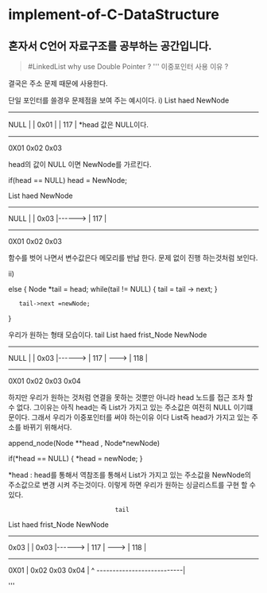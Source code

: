 # implement-of-C-DataStructure
혼자서 C언어 자료구조를 공부하는 공간입니다.
------------------------------------------------
> #LinkedList  why use Double Pointer ?
'''
이중포인터 사용 이유 ?

결국은 주소 문제 때문에 사용한다.

단일 포인터를 쓸경우 문제점을 보여 주는 예시이다.
i)
  List           haed           NewNode
---------       ------          -------
  NULL  |      | 0x01 |         | 117 |          *head 값은 NULL이다.
---------       ------          -------
  0X01           0x02            0x03 

head의 값이 NULL 이면 NewNode를 가르킨다.

if(head == NULL)
  head = NewNode;

  List           haed           NewNode
---------       ------          -------
  NULL  |      | 0x03 |------>  | 117 |       
---------       ------          -------
  0X01           0x02            0x03 

함수를 벗어 나면서 변수값은다  메모리를 반납 한다. 
문제 없이 진행 하는것처럼 보인다.

ii)

else
{
      Node *tail = head;
      while(tail != NULL)
      {
          tail = tail -> next;
      }

       tail->next =newNode;
 
}

우리가 원하는 형태 모습이다.
                                  tail
  List           haed           frist_Node     NewNode
---------       ------          -------        ------
  NULL  |      | 0x03 |------>  | 117 |   ---> | 118 |
---------       ------          -------        ------
  0X01           0x02            0x03           0x04


하지만 우리가 원하는 것처럼 연결을 못하는 것뿐만 아니라 
head 노드를 접근 조차 할 수 없다.
그이유는 아직 head는 즉 List가 가지고 있는 주소값은 여전히 NULL 이기떄문이다.
그래서 우리가 이중포인터를 써야 하는이유 이다 List즉 head가 가지고 있는 주소를
바뀌기 위해서다.

append_node(Node **head , Node*newNode)
 
  if(*head == NULL)
  {
     *head = newNode;
  }

 *head : head를 통해서 역참조를 통해서 List가 가지고 있는 주소값을 NewNode의 
  주소값으로 변경 시켜 주는것이다.
  이렇게 하면 우리가 원하는 싱글리스트를 구현 할 수 있다.

                                  tail
  List           haed           frist_Node     NewNode
---------       ------          -------        ------
  0x03  |      | 0x03 |------>  | 117 |   ---> | 118 |
---------       ------          -------        ------
  0X01 |         0x02            0x03           0x04
       |                          ^ 
       ---------------------------|

'''

 
 
 
